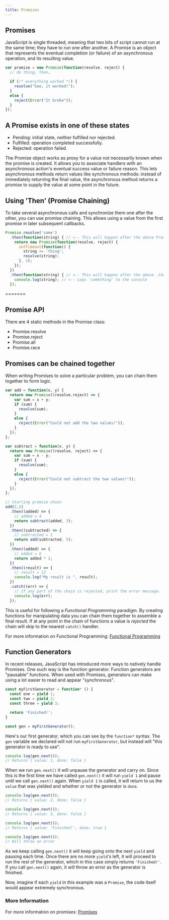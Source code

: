 ```yaml
---
title: Promises
---
```

## Promises
JavaScript is single threaded, meaning that two bits of script cannot run at the same time; they have to run one after another. A Promise is an object that represents the eventual completion (or failure) of an asynchronous operation, and its resulting value.

```javascript
var promise = new Promise(function(resolve, reject) {
  // do thing, then…

  if (/* everything worked */) {
    resolve("See, it worked!");
  }
  else {
    reject(Error("It broke"));
  }
});
```

## A Promise exists in one of these states

  - Pending: initial state, neither fulfilled nor rejected.
  - Fulfilled: operation completed successfully.
  - Rejected: operation failed.

The Promise object works as proxy for a value not necessarily known when the promise is created. It allows you to associate handlers with an asynchronous action's eventual success value or failure reason. This lets asynchronous methods return values like synchronous methods: instead of immediately returning the final value, the asynchronous method returns a promise to supply the value at some point in the future.

## Using 'Then' (Promise Chaining)

To take several asynchronous calls and synchronize them one after the other, you can use promise chaining. This allows using a value from the first promise in later subsequent callbacks.
```javascript
Promise.resolve('some')
  .then(function(string) { // <-- This will happen after the above Promise resolves (returning the value 'some')
    return new Promise(function(resolve, reject) {
      setTimeout(function() {
        string += 'thing';
        resolve(string);
      }, 1);
    });
  })
  .then(function(string) { // <-- This will happen after the above .then's new Promise resolves
    console.log(string); // <-- Logs 'something' to the console
  });
```

=======

## Promise API

There are 4 static methods in the Promise class:

  - Promise.resolve
  - Promise.reject
  - Promise.all
  - Promise.race

## Promises can be chained together

When writing Promises to solve a particular problem, you can chain them together to form logic.

```javascript
var add = function(x, y) {
  return new Promise((resolve,reject) => {
    var sum = x + y;
    if (sum) {
      resolve(sum);
    }
    else {
      reject(Error("Could not add the two values!"));
    }
  });
};

var subtract = function(x, y) {
  return new Promise((resolve, reject) => {
    var sum = x - y;
    if (sum) {
      resolve(sum);
    }
    else {
      reject(Error("Could not subtract the two values!"));
    }
  });
};

// Starting promise chain
add(2,2)
  .then((added) => {
    // added = 4
    return subtract(added, 3);
  })
  .then((subtracted) => {
    // subtracted = 1
    return add(subtracted, 5);
  })
  .then((added) => {
    // added = 6
    return added * 2;    
  })
  .then((result) => {
    // result = 12
    console.log("My result is ", result);
  })
  .catch((err) => {
    // If any part of the chain is rejected, print the error message.
    console.log(err);
  });

```

This is useful for following a *Functional Programming* paradigm. By creating
functions for manipulating data you can chain them together to assemble a final
result. If at any point in the chain of functions a value is *rejected* the chain
will skip to the nearest `catch()` handler.

For more information on Functional Programming: <a href='https://en.wikipedia.org/wiki/Functional_programming' target='_blank' rel='nofollow'>Functional Programming</a>

## Function Generators

In recent releases, JavaScript has introduced more ways to natively handle Promises. One such way is the function generator. Function generators are "pausable" functions. When used with Promises, generators can make using a lot easier to read and appear "synchronous".

```javascript
const myFirstGenerator = function* () {
  const one = yield 1;
  const two = yield 2;
  const three = yield 3;

  return 'Finished!';
}

const gen = myFirstGenerator();
```

Here's our first generator, which you can see by the `function*` syntax. The `gen` variable we declared will not run `myFirstGenerator`, but instead will "this generator is ready to use".

```javascript
console.log(gen.next());
// Returns { value: 1, done: false }
```

When we run `gen.next()` it will unpause the generator and carry on. Since this is the first time we have called `gen.next()` it will run `yield 1` and pause until we call `gen.next()` again. When `yield 1` is called, it will return to us the `value` that was yielded and whether or not the generator is `done`.

```javascript
console.log(gen.next());
// Returns { value: 2, done: false }

console.log(gen.next());
// Returns { value: 3, done: false }

console.log(gen.next());
// Returns { value: 'Finished!', done: true }

console.log(gen.next());
// Will throw an error
```
As we keep calling `gen.next()` it will keep going onto the next `yield` and pausing each time. Once there are no more `yield`'s left, it will proceed to run the rest of the generator, which in this case simply returns `'Finished!'`. If you call `gen.next()` again, it will throw an error as the generator is finished.

Now, imagine if each `yield` in this example was a `Promise`, the code itself would appear extremely synchronous.

### More Information
For more information on promises: <a href='https://developer.mozilla.org/en-US/docs/Web/JavaScript/Reference/Global_Objects/Promise' target='_blank' rel='nofollow'>Promises</a>

